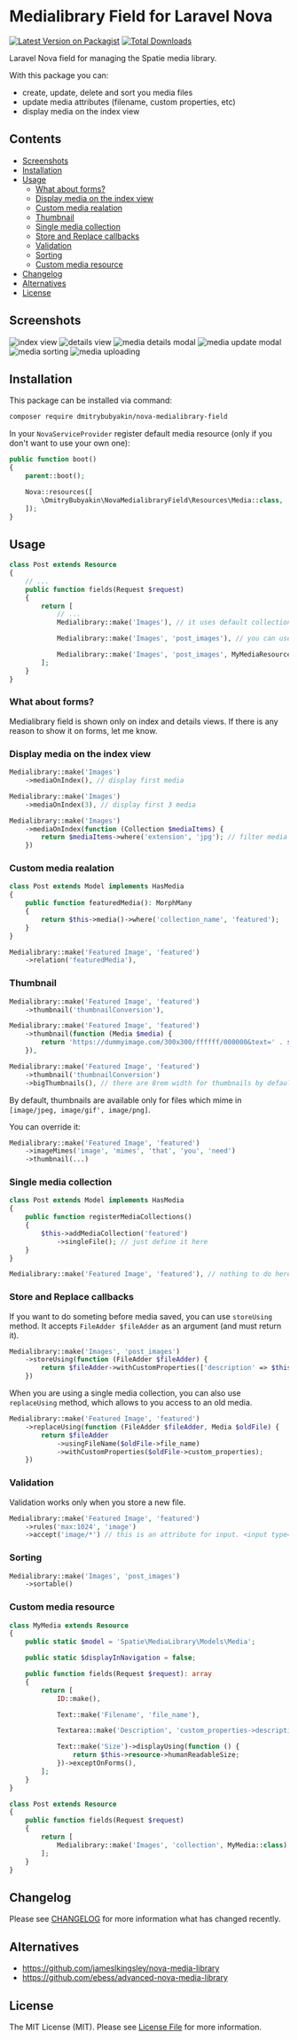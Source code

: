# Medialibrary Field for Laravel Nova

[![Latest Version on Packagist](https://img.shields.io/packagist/v/dmitrybubyakin/nova-medialibrary-field.svg?style=flat-square)](https://packagist.org/packages/dmitrybubyakin/nova-medialibrary-field)
[![Total Downloads](https://img.shields.io/packagist/dt/dmitrybubyakin/nova-medialibrary-field.svg?style=flat-square)](https://packagist.org/packages/dmitrybubyakin/nova-medialibrary-field)

Laravel Nova field for managing the Spatie media library.

With this package you can:

 - create, update, delete and sort you media files
 - update media attributes (filename, custom properties, etc)
 - display media on the index view

## Contents

 - [Screenshots](#screenshots)
 - [Installation](#installation)
 - [Usage](#usage)
    - [What about forms?](#what-about-forms)
    - [Display media on the index view](#display-media-on-the-index-view)
    - [Custom media realation](#custom-media-realation)
    - [Thumbnail](#thumbnail)
    - [Single media collection](#single-media-collection)
    - [Store and Replace callbacks](#store-and-replace-callbacks)
    - [Validation](#validation)
    - [Sorting](#sorting)
    - [Custom media resource](#custom-media-resource)
 - [Changelog](#changelog)
 - [Alternatives](#alternatives)
 - [License](#license)

## Screenshots

![index view](docs/index.png)
![details view](docs/details.png)
![media details modal](docs/media-details.png)
![media update modal](docs/media-update.png)
![media sorting](docs/media-sorting.gif)
![media uploading](docs/media-uploading.gif)

## Installation

This package can be installed via command:

```bash
composer require dmitrybubyakin/nova-medialibrary-field
```

In your `NovaServiceProvider` register default media resource (only if you don't want to use your own one):

```php
public function boot()
{
    parent::boot();

    Nova::resources([
        \DmitryBubyakin\NovaMedialibraryField\Resources\Media::class,
    ]);
}
```

## Usage

```php
class Post extends Resource
{
    // ...
    public function fields(Request $request)
    {
        return [
            // ...
            Medialibrary::make('Images'), // it uses default collection

            Medialibrary::make('Images', 'post_images'), // you can use collection which you want

            Medialibrary::make('Images', 'post_images', MyMediaResource::class), // you can use own Media resource
        ];
    }
}
```

### What about forms?

Medialibrary field is shown only on index and details views. If there is any reason to show it on forms, let me know.

### Display media on the index view

```php
Medialibrary::make('Images')
    ->mediaOnIndex(), // display first media

Medialibrary::make('Images')
    ->mediaOnIndex(3), // display first 3 media

Medialibrary::make('Images')
    ->mediaOnIndex(function (Collection $mediaItems) {
        return $mediaItems->where('extension', 'jpg'); // filter media
    })
```

### Custom media realation

```php
class Post extends Model implements HasMedia
{
    public function featuredMedia(): MorphMany
    {
        return $this->media()->where('collection_name', 'featured');
    }
}

Medialibrary::make('Featured Image', 'featured')
    ->relation('featuredMedia'),
```

### Thumbnail

```php
Medialibrary::make('Featured Image', 'featured')
    ->thumbnail('thumbnailConversion'),

Medialibrary::make('Featured Image', 'featured')
    ->thumbnail(function (Media $media) {
        return 'https://dummyimage.com/300x300/ffffff/000000&text=' . strtoupper($media->extension);
    }),

Medialibrary::make('Featured Image', 'featured')
    ->thumbnail('thumbnailConversion')
    ->bigThumbnails(), // there are 8rem width for thumbnails by default. bigThumbnails makes them 2x larger
```

By default, thumbnails are available only for files which mime in `[image/jpeg, image/gif', image/png]`.

You can override it:

```php
Medialibrary::make('Featured Image', 'featured')
    ->imageMimes('image', 'mimes', 'that', 'you', 'need')
    ->thumbnail(...)
```

### Single media collection

```php
class Post extends Model implements HasMedia
{
    public function registerMediaCollections()
    {
        $this->addMediaCollection('featured')
            ->singleFile(); // just define it here
    }
}

Medialibrary::make('Featured Image', 'featured'), // nothing to do here
```

### Store and Replace callbacks

If you want to do someting before media saved, you can use `storeUsing` method. It accepts `FileAdder $fileAdder` as an argument (and must return it).

```php
Medialibrary::make('Images', 'post_images')
    ->storeUsing(function (FileAdder $fileAdder) {
        return $fileAdder->withCustomProperties(['description' => $this->resource->title]);
    })
```

When you are using a single media collection, you can also use `replaceUsing` method, which allows to you access to an old media.

```php
Medialibrary::make('Featured Image', 'featured')
    ->replaceUsing(function (FileAdder $fileAdder, Media $oldFile) {
        return $fileAdder
            ->usingFileName($oldFile->file_name)
            ->withCustomProperties($oldFile->custom_properties);
    })
```

### Validation

Validation works only when you store a new file.

```php
Medialibrary::make('Featured Image', 'featured')
    ->rules('max:1024', 'image')
    ->accept('image/*') // this is an attribute for input. <input type="file" accept="image/*">
```

### Sorting

```php
Medialibrary::make('Images', 'post_images')
    ->sortable()
```

### Custom media resource

```php
class MyMedia extends Resource
{
    public static $model = 'Spatie\MediaLibrary\Models\Media';

    public static $displayInNavigation = false;

    public function fields(Request $request): array
    {
        return [
            ID::make(),

            Text::make('Filename', 'file_name'),

            Textarea::make('Description', 'custom_properties->description')->alwaysShow(),

            Text::make('Size')->displayUsing(function () {
                return $this->resource->humanReadableSize;
            })->exceptOnForms(),
        ];
    }
}

class Post extends Resource
{
    public function fields(Request $request)
    {
        return [
            Medialibrary::make('Images', 'collection', MyMedia::class),
        ];
    }
}
```

## Changelog

Please see [CHANGELOG](CHANGELOG.md) for more information what has changed recently.

## Alternatives

 - https://github.com/jameslkingsley/nova-media-library
 - https://github.com/ebess/advanced-nova-media-library

## License

The MIT License (MIT). Please see [License File](LICENSE.md) for more information.
